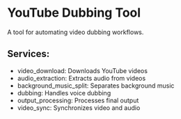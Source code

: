 # YouTube Dubbing Tool

A tool for automating video dubbing workflows.

## Services:
- video_download: Downloads YouTube videos
- audio_extraction: Extracts audio from videos
- background_music_split: Separates background music
- dubbing: Handles voice dubbing
- output_processing: Processes final output
- video_sync: Synchronizes video and audio
